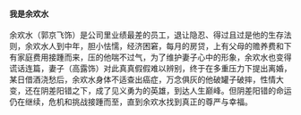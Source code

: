 #### 我是余欢水

余欢水（郭京飞饰）是公司里业绩最差的员工，退让隐忍、得过且过是他的生存法则，余欢水人到中年，胆小怯懦，经济困窘，每月的房贷，上有父母的赡养费和下有家庭费用接踵而来，压的他喘不过气，为了维护妻子心中的形象，余欢水也变得谎话连篇，妻子（高露饰）对此真真假假难以辨别，终于在多重压力下提出离婚，某日借酒浇愁后，余欢水身体不适查出癌症，万念俱灰的他破罐子破摔，性情大变，还在阴差阳错之下，成了见义勇为的英雄，到达人生巅峰。但阴差阳错的命运仍在继续，危机和挑战接踵而至，直到余欢水找到真正的尊严与幸福。